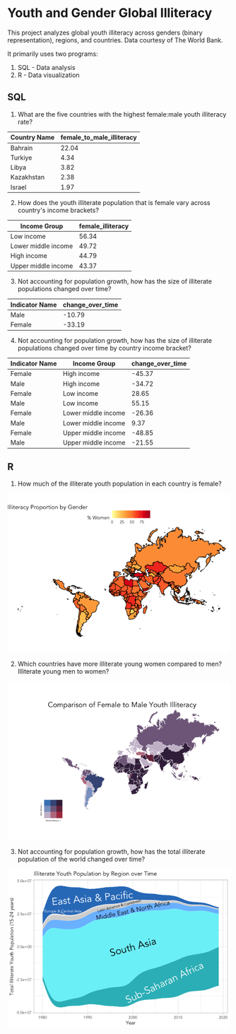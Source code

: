 # Youth and Gender Global Illiteracy

This project analyzes global youth illiteracy across genders (binary representation), regions, and countries. Data courtesy of The World Bank.

It primarily uses two programs:

1. SQL - Data analysis
2. R - Data visualization


## SQL

1. What are the five countries with the highest female:male youth illiteracy rate?

Country Name | female_to_male_illiteracy
--- | ---
Bahrain | 22.04
Turkiye | 4.34
Libya | 3.82
Kazakhstan | 2.38
Israel | 1.97

2. How does the youth illiterate population that is female vary across country's income brackets?

Income Group | female_illiteracy
--- | ---
Low income | 56.34
Lower middle income | 49.72
High income | 44.79
Upper middle income | 43.37

3. Not accounting for population growth, how has the size of illiterate populations changed over time?

Indicator Name | change_over_time
--- | ---
Male | -10.79
Female | -33.19

4. Not accounting for population growth, how has the size of illiterate populations changed over time by country income bracket?

Indicator Name | Income Group | change_over_time
--- | --- | ---
Female | High income | -45.37
Male | High income | -34.72
Female | Low income | 28.65
Male | Low income | 55.15
Female | Lower middle income | -26.36
Male | Lower middle income | 9.37
Female | Upper middle income | -48.85
Male | Upper middle income | -21.55


## R

1. How much of the illiterate youth population in each country is female?

![alt text](https://github.com/shraydewan/Youth-Gender-Illiteracy/blob/main/Figures/choropleth1-1.png)

2. Which countries have more illiterate young women compared to men? Illiterate young men to women?

![alt text](https://github.com/shraydewan/Youth-Gender-Illiteracy/blob/main/Figures/choropleth2-1.png)

3. Not accounting for population growth, how has the total illiterate population of the world changed over time?

![alt text](https://github.com/shraydewan/Youth-Gender-Illiteracy/blob/main/Figures/streamgraph-1.png)


